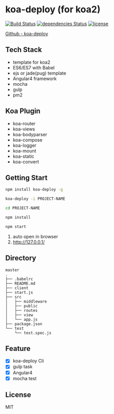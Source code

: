 # koa-deploy (for koa2)

[![Build Status](https://travis-ci.org/explooosion/koa-deploy.svg?branch=master)](https://travis-ci.org/explooosion/koa-deploy)
[![dependencies Status](https://david-dm.org/explooosion/koa-deploy.svg)](https://david-dm.org/)
[![license](https://img.shields.io/github/license/mashape/apistatus.svg)](https://github.com/explooosion/koa-deploy/blob/master/LICENSE)

[Github - koa-deploy](https://github.com/explooosion/koa-deploy)

## Tech Stack
+ template for koa2
+ ES6/ES7 with Babel
+ ejs or jade(pug) template
+ Angular4 framework
+ mocha
+ gulp
+ pm2
  
## Koa Plugin
+ koa-router
+ koa-views  
+ koa-bodyparser
+ koa-compose
+ koa-logger
+ koa-mount
+ koa-static
+ koa-convert
  
## Getting Start
```bash
npm install koa-deploy -g
```

```bash
koa-deploy -i PROJECT-NAME
```

```bash
cd PROJECT-NAME
```

```bash
npm install
```

```bash
npm start
```

1. auto open in browser
2. http://127.0.0.1/
  
## Directory
```
master
.
├── .babelrc
├── README.md
├── client
├── start.js
├── src
│   ├── middleware
│   ├── public
│   ├── routes
│   ├── view
│   └── app.js
├── package.json
└── test
    └── test.spec.js

```
  
## Feature
- [x] koa-deploy Cli
- [x] gulp task
- [x] Angular4
- [x] mocha test

## License
MIT
